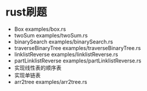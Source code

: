 # rust刷题
- Box examples/box.rs
- twoSum  examples/twoSum.rs
- binarySearch  examples/binarySearch.rs
- traverseBinaryTree  examples/traverseBinaryTree.rs
- linklistReverse  examples/linklistReverse.rs
- partLinklistReverse  examples/partLinklistReverse.rs
- 实现线性表的顺序表   
- 实现单链表
- arr2tree  examples/arr2tree.rs

